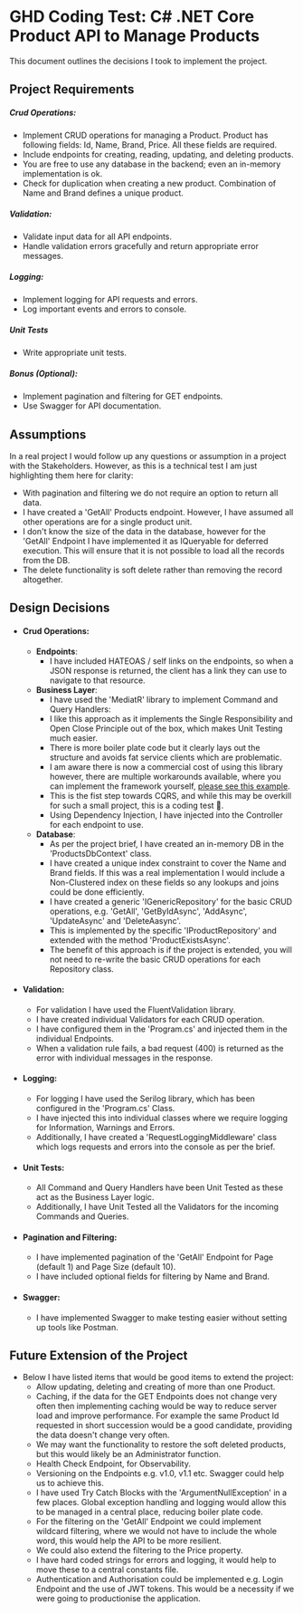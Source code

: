 # **GHD Coding Test: C# .NET Core Product API to Manage Products**

This document outlines the decisions I took to implement the project.

## **Project Requirements**
##### Crud Operations:
- Implement CRUD operations for managing a Product. Product has following fields:
Id, Name, Brand, Price. All these fields are required.
- Include endpoints for creating, reading, updating, and deleting products.
- You are free to use any database in the backend; even an in-memory
implementation is ok.
- Check for duplication when creating a new product. Combination of Name and
Brand defines a unique product.
##### Validation:
- Validate input data for all API endpoints.
- Handle validation errors gracefully and return appropriate error messages.
##### Logging:
- Implement logging for API requests and errors.
- Log important events and errors to console.
##### Unit Tests
- Write appropriate unit tests.
##### Bonus (Optional):
- Implement pagination and filtering for GET endpoints.
- Use Swagger for API documentation.

## **Assumptions**
In a real project I would follow up any questions or assumption in a project with the Stakeholders. However, as this is a technical test I am just highlighting them here for clarity:
- With pagination and filtering we do not require an option to return all data.
- I have created a 'GetAll' Products endpoint. However, I have assumed all other operations are for a single product unit.
- I don't know the size of the data in the database, however for the 'GetAll' Endpoint I have implemented it as IQueryable for deferred execution. This will ensure that it is not possible to load all the records from the DB.
- The delete functionality is soft delete rather than removing the record altogether.

## **Design Decisions**
- #### Crud Operations:
  - **Endpoints**:
    * I have included HATEOAS / self links on the endpoints, so when a JSON response is returned, the client has a link they can use to navigate to that resource.
  - **Business Layer**: 
    * I have used the 'MediatR' library to implement Command and Query Handlers:
    * I like this approach as it implements the Single Responsibility and Open Close Principle out of the box, which makes Unit Testing much easier.
    * There is more boiler plate code but it clearly lays out the structure and avoids fat service clients which are problematic.
    * I am aware there is now a commercial cost of using this library however, there are multiple workarounds available, where you can implement the framework yourself, [please see this example](https://www.milanjovanovic.tech/blog/cqrs-pattern-the-way-it-should-have-been-from-the-start?utm_source=newsletter&utm_medium=email&utm_campaign=tnw142).
    * This is the fist step towards CQRS, and while this may be overkill for such a small project, this is a coding test 🙂.
    * Using Dependency Injection, I have injected into the Controller for each endpoint to use.
  - **Database**:
    * As per the project brief, I have created an in-memory DB in the 'ProductsDbContext' class.
    * I have created a unique index constraint to cover the Name and Brand fields. If this was a real implementation I would include a Non-Clustered index on these fields so any lookups and joins could be done efficiently.
    * I have created a generic 'IGenericRepository' for the basic CRUD operations, e.g. 'GetAll', 'GetByIdAsync', 'AddAsync', 'UpdateAsync' and 'DeleteAasync'.
    * This is implemented by the specific 'IProductRepository' and extended with the method 'ProductExistsAsync'.
    * The benefit of this approach is if the project is extended, you will not need to re-write the basic CRUD operations for each Repository class.
- #### Validation:
   * For validation I have used the FluentValidation library.
   * I have created individual Validators for each CRUD operation.
   * I have configured them in the 'Program.cs' and injected them in the individual Endpoints.
   * When a validation rule fails, a bad request (400) is returned as the error with individual messages in the response.
- #### Logging:
    * For logging I have used the Serilog library, which has been configured in the 'Program.cs' Class.
    * I have injected this into individual classes where we require logging for Information, Warnings and Errors.
    * Additionally, I have created a 'RequestLoggingMiddleware' class which logs requests and errors into the console as per the brief.
- #### Unit Tests:
    * All Command and Query Handlers have been Unit Tested as these act as the Business Layer logic.
    * Additionally, I have Unit Tested all the Validators for the incoming Commands and Queries.
- #### Pagination and Filtering:
    * I have implemented pagination of the 'GetAll' Endpoint for Page (default 1) and Page Size (default 10).
    * I have included optional fields for filtering by Name and Brand.
- #### Swagger:
    * I have implemented Swagger to make testing easier without setting up tools like Postman.

## **Future Extension of the Project**
- Below I have listed items that would be good items to extend the project:
    * Allow updating, deleting and creating of more than one Product.
    * Caching, if the data for the GET Endpoints does not change very often then implementing caching would be way to reduce server load and improve performance. For example the same Product Id requested
    in short succession would be a good candidate, providing the data doesn't change very often.
    * We may want the functionality to restore the soft deleted products, but this would likely be an Administrator function.
    * Health Check Endpoint, for Observability.
    * Versioning on the Endpoints e.g. v1.0, v1.1 etc. Swagger could help us to achieve this.
    * I have used Try Catch Blocks with the 'ArgumentNullException' in a few places. Global exception handling and logging would allow this to be managed in a central place, reducing boiler plate code.
    * For the filtering on the 'GetAll' Endpoint we could implement wildcard filtering, where we would not have to include the whole word, this would help the API to be more resilient.
    * We could also extend the filtering to the Price property.
    * I have hard coded strings for errors and logging, it would help to move these to a central constants file.
    * Authentication and Authorisation could be implemented e.g. Login Endpoint and the use of JWT tokens. This would be a necessity if we were going to productionise the application.
